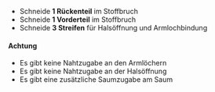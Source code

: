 *   Schneide **1 Rückenteil** im Stoffbruch
*   Schneide **1 Vorderteil** im Stoffbruch
*   Schneide **3 Streifen** für Halsöffnung und Armlochbindung

<Warning>

#### Achtung

*   Es gibt keine Nahtzugabe an den Armlöchern
*   Es gibt keine Nahtzugabe an der Halsöffnung
*   Es gibt eine zusätzliche Saumzugabe am Saum

</Warning>
